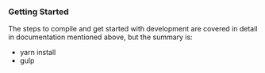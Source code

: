 ### Getting Started ###

The steps to compile and get started with development are covered in detail in documentation mentioned above, but the summary is:

- yarn install
- gulp
